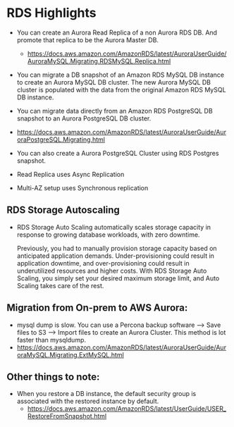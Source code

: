 # RDS Highlights 


- You can create an Aurora Read Replica of a non Aurora RDS DB. And promote that replica to be the Aurora Master DB. 
  - https://docs.aws.amazon.com/AmazonRDS/latest/AuroraUserGuide/AuroraMySQL.Migrating.RDSMySQL.Replica.html
- You can migrate a DB snapshot of an Amazon RDS MySQL DB instance to create an Aurora MySQL DB cluster. The new Aurora MySQL DB cluster is populated with the data from the original Amazon RDS MySQL DB instance. 
-  You can migrate data directly from an Amazon RDS PostgreSQL DB snapshot to an Aurora PostgreSQL DB cluster.
  - https://docs.aws.amazon.com/AmazonRDS/latest/AuroraUserGuide/AuroraPostgreSQL.Migrating.html
- You can also create a Aurora PostgreSQL Cluster using RDS Postgres snapshot. 

- Read Replica uses Async Replication 
- Multi-AZ setup uses Synchronous replication


## RDS Storage Autoscaling
- RDS Storage Auto Scaling automatically scales storage capacity in response to growing database workloads, with zero downtime.

    Previously, you had to manually provision storage capacity based on anticipated application demands. Under-provisioning could result in application downtime, and over-provisioning could result in underutilized resources and higher costs. With RDS Storage Auto Scaling, you simply set your desired maximum storage limit, and Auto Scaling takes care of the rest.




## Migration from On-prem to AWS Aurora: 
- mysql dump is slow. You can use a Percona backup software --> Save files to S3 --> Import files to create an Aurora Cluster. This method is lot faster than mysqldump. 
- https://docs.aws.amazon.com/AmazonRDS/latest/AuroraUserGuide/AuroraMySQL.Migrating.ExtMySQL.html




## Other things to note: 
- When you restore a DB instance, the default security group is associated with the restored instance by default.
  - https://docs.aws.amazon.com/AmazonRDS/latest/UserGuide/USER_RestoreFromSnapshot.html

